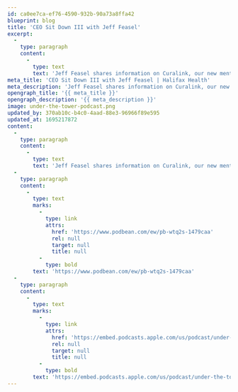 ```yaml
---
id: ca0ee7ca-ef76-4590-932b-90a73a8ffa42
blueprint: blog
title: 'CEO Sit Down III with Jeff Feasel'
excerpt:
  -
    type: paragraph
    content:
      -
        type: text
        text: 'Jeff Feasel shares information on Curalink, our new mental health resource, our effort to curb violence against healthcare workers and what self care means to him.'
meta_title: 'CEO Sit Down III with Jeff Feasel | Halifax Health'
meta_description: 'Jeff Feasel shares information on Curalink, our new mental health resource, our effort to curb violence against healthcare workers & what self care means to him.'
opengraph_title: '{{ meta_title }}'
opengraph_description: '{{ meta_description }}'
image: under-the-tower-podcast.png
updated_by: 370ab10c-b4c0-4aad-88e3-96966f89e595
updated_at: 1695217872
content:
  -
    type: paragraph
    content:
      -
        type: text
        text: 'Jeff Feasel shares information on Curalink, our new mental health resource, our effort to curb violence against healthcare workers and what self care means to him.'
  -
    type: paragraph
    content:
      -
        type: text
        marks:
          -
            type: link
            attrs:
              href: 'https://www.podbean.com/ew/pb-wtq2s-1479caa'
              rel: null
              target: null
              title: null
          -
            type: bold
        text: 'https://www.podbean.com/ew/pb-wtq2s-1479caa'
  -
    type: paragraph
    content:
      -
        type: text
        marks:
          -
            type: link
            attrs:
              href: 'https://embed.podcasts.apple.com/us/podcast/under-the-tower-a-halifax-health-podcast/id1664810986'
              rel: null
              target: null
              title: null
          -
            type: bold
        text: 'https://embed.podcasts.apple.com/us/podcast/under-the-tower-a-halifax-health-podcast/id1664810986'
---
```

